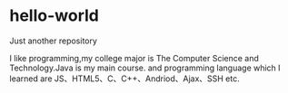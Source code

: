 # hello-world
Just another repository

I like programming,my college major is The Computer Science and Technology.Java is my main course. and programming language which  I learned are JS、HTML5、C、C++、Andriod、Ajax、SSH etc. 
